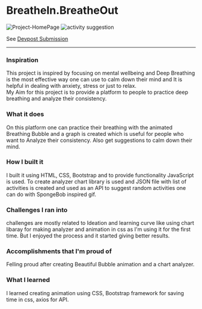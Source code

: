 # BreatheIn.BreatheOut

![Project-HomePage]("https://github.com/Monika5S/BreatheIn.BreatheOut/blob/main/media/breatheIn.jpg") ![activity suggestion]("https://github.com/Monika5S/BreatheIn.BreatheOut/blob/main/media/activity.jpg")

See [Devpost Submission]("https://github.com/Monika5S/BreatheIn.BreatheOut/blob/main/media/activity.jpg")

---

<h3>Inspiration</h3>
This project is inspired by focusing on mental wellbeing and Deep Breathing is the most effective way one can use to calm down their mind and It is helpful in dealing with anxiety, stress or just to relax.<br>My Aim for this project is to provide a platform to people to practice deep breathing and analyze their consistency.

<h3>What it does</h3>
On this platform one can practice their breathing with the animated Breathing Bubble and a graph is created which is useful for people who want to Analyze their consistency. Also get suggestions to calm down their mind.

<h3>How I built it</h3>
I built it using HTML, CSS, Bootstrap and to provide functionality JavaScript is used. To create analyzer chart library is used and JSON file with list of activities is created and used as an API to suggest random activities one can do with SpongeBob inspired gif.

<h3>Challenges I ran into</h3>
challenges are mostly related to Ideation and learning curve like using chart libaray for making analyzer and animation in css as I'm using it for the first time. But I enjoyed the process and it started giving better results.

<h3>Accomplishments that I'm proud of</h3>
Felling proud after creating Beautiful Bubble animation and a chart analyzer.

<h3>What I learned</h3>
I learned creating animation using CSS, Bootstrap framework for saving time in css, axios for API.
